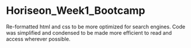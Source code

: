 # Horiseon_Week1_Bootcamp
Re-formatted html and css to be more optimized for search engines.  Code was simplified and condensed to be made more efficient to read and access wherever possible.
